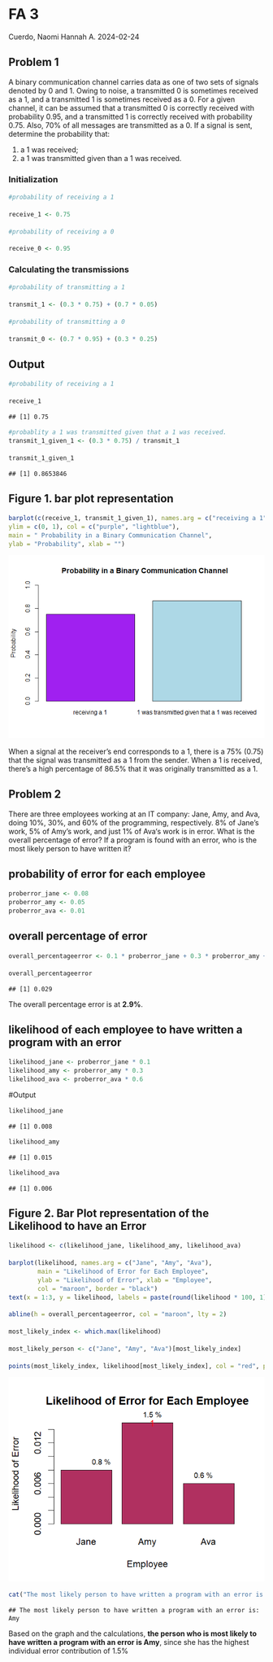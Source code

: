 FA 3
================
Cuerdo, Naomi Hannah A.
2024-02-24

## Problem 1

A binary communication channel carries data as one of two sets of
signals denoted by 0 and 1. Owing to noise, a transmitted 0 is sometimes
received as a 1, and a transmitted 1 is sometimes received as a 0. For a
given channel, it can be assumed that a transmitted 0 is correctly
received with probability 0.95, and a transmitted 1 is correctly
received with probability 0.75. Also, 70% of all messages are
transmitted as a 0. If a signal is sent, determine the probability that:

1)  a 1 was received;
2)  a 1 was transmitted given than a 1 was received.

### Initialization

``` r
#probability of receiving a 1

receive_1 <- 0.75

#probability of receiving a 0

receive_0 <- 0.95
```

### Calculating the transmissions

``` r
#probability of transmitting a 1

transmit_1 <- (0.3 * 0.75) + (0.7 * 0.05)

#probability of transmitting a 0

transmit_0 <- (0.7 * 0.95) + (0.3 * 0.25)
```

## Output

``` r
#probability of receiving a 1

receive_1
```

    ## [1] 0.75

``` r
#probablity a 1 was transmitted given that a 1 was received.
transmit_1_given_1 <- (0.3 * 0.75) / transmit_1

transmit_1_given_1
```

    ## [1] 0.8653846

## Figure 1. bar plot representation

``` r
barplot(c(receive_1, transmit_1_given_1), names.arg = c("receiving a 1", "1 was transmitted given that a 1 was received"),
ylim = c(0, 1), col = c("purple", "lightblue"),
main = " Probability in a Binary Communication Channel",
ylab = "Probability", xlab = "")
```

![](CUERDO,-NAOMI-HANNAH-A---FA3_files/figure-gfm/unnamed-chunk-1-1.png)<!-- -->

When a signal at the receiver’s end corresponds to a 1, there is a 75%
(0.75) that the signal was transmitted as a 1 from the sender. When a 1
is received, there’s a high percentage of 86.5% that it was originally
transmitted as a 1.

## Problem 2

There are three employees working at an IT company: Jane, Amy, and Ava,
doing 10%, 30%, and 60% of the programming, respectively. 8% of Jane’s
work, 5% of Amy’s work, and just 1% of Ava‘s work is in error. What is
the overall percentage of error? If a program is found with an error,
who is the most likely person to have written it?

## probability of error for each employee

``` r
proberror_jane <- 0.08
proberror_amy <- 0.05
proberror_ava <- 0.01
```

## overall percentage of error

``` r
overall_percentageerror <- 0.1 * proberror_jane + 0.3 * proberror_amy + 0.6 * proberror_ava

overall_percentageerror
```

    ## [1] 0.029

The overall percentage error is at **2.9%**.

## likelihood of each employee to have written a program with an error

``` r
likelihood_jane <- proberror_jane * 0.1
likelihood_amy <- proberror_amy * 0.3
likelihood_ava <- proberror_ava * 0.6
```

\#Output

``` r
likelihood_jane
```

    ## [1] 0.008

``` r
likelihood_amy
```

    ## [1] 0.015

``` r
likelihood_ava
```

    ## [1] 0.006

## Figure 2. Bar Plot representation of the Likelihood to have an Error

``` r
likelihood <- c(likelihood_jane, likelihood_amy, likelihood_ava)

barplot(likelihood, names.arg = c("Jane", "Amy", "Ava"),
        main = "Likelihood of Error for Each Employee",
        ylab = "Likelihood of Error", xlab = "Employee",
        col = "maroon", border = "black")
text(x = 1:3, y = likelihood, labels = paste(round(likelihood * 100, 1), "%"), pos = 3, cex = 0.8, col = "black")

abline(h = overall_percentageerror, col = "maroon", lty = 2)

most_likely_index <- which.max(likelihood)

most_likely_person <- c("Jane", "Amy", "Ava")[most_likely_index]

points(most_likely_index, likelihood[most_likely_index], col = "red", pch = 19)
```

![](CUERDO,-NAOMI-HANNAH-A---FA3_files/figure-gfm/unnamed-chunk-4-1.png)<!-- -->

``` r
cat("The most likely person to have written a program with an error is: ", most_likely_person, "\n")
```

    ## The most likely person to have written a program with an error is:  Amy

Based on the graph and the calculations, **the person who is most likely
to have written a program with an error is Amy**, since she has the
highest individual error contribution of 1.5%

